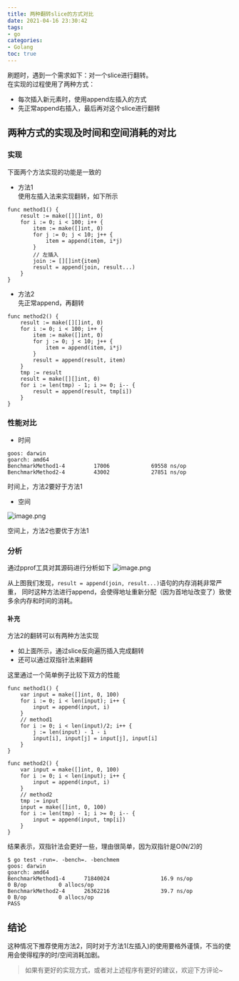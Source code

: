 ```yaml
---
title: 两种翻转slice的方式对比
date: 2021-04-16 23:30:42
tags:
- go
categories:
- Golang
toc: true
---
```


刷题时，遇到一个需求如下：对一个slice进行翻转。  
在实现的过程使用了两种方式：
- 每次插入新元素时，使用append左插入的方式
- 先正常append右插入，最后再对这个slice进行翻转

<!-- more -->

## 两种方式的实现及时间和空间消耗的对比

### 实现
下面两个方法实现的功能是一致的

- 方法1  
使用左插入法来实现翻转，如下所示
```golang
func method1() {
    result := make([][]int, 0)
    for i := 0; i < 100; i++ {
        item := make([]int, 0)
        for j := 0; j < 10; j++ {
            item = append(item, i*j)
        }
        // 左插入
        join := [][]int{item}
        result = append(join, result...)
    }
}
```

- 方法2  
先正常append，再翻转
```golang
func method2() {
    result := make([][]int, 0)
    for i := 0; i < 100; i++ {
        item := make([]int, 0)
        for j := 0; j < 10; j++ {
            item = append(item, i*j)
        }
        result = append(result, item)
    }
    tmp := result
    result = make([][]int, 0)
    for i := len(tmp) - 1; i >= 0; i-- {
        result = append(result, tmp[i])
    }
}
```

### 性能对比

- 时间
```text
goos: darwin
goarch: amd64
BenchmarkMethod1-4         17006             69558 ns/op
BenchmarkMethod2-4         43002             27851 ns/op
```
时间上，方法2要好于方法1

- 空间
  
![image.png](https://i.loli.net/2021/04/17/h3uNKYGrRn82zfd.png)
  
空间上，方法2也要优于方法1

### 分析
通过pprof工具对其源码进行分析如下
![image.png](https://i.loli.net/2021/04/17/1e9W4roOmxgXEf3.png)

从上图我们发现，`result = append(join, result...)`语句的内存消耗非常严重，
同时这种方法进行append，会使得地址重新分配（因为首地址改变了）致使多余内存和时间的消耗。

#### 补充
方法2的翻转可以有两种方法实现
- 如上面所示，通过slice反向遍历插入完成翻转
- 还可以通过双指针法来翻转

这里通过一个简单例子比较下双方的性能
```golang
func method1() {
    var input = make([]int, 0, 100)
    for i := 0; i < len(input); i++ {
        input = append(input, i)
    }
    // method1
    for i := 0; i < len(input)/2; i++ {
        j := len(input) - 1 - i
        input[i], input[j] = input[j], input[i]
    }
}

func method2() {
    var input = make([]int, 0, 100)
    for i := 0; i < len(input); i++ {
        input = append(input, i)
    }
    // method2
    tmp := input
    input = make([]int, 0, 100)
    for i := len(tmp) - 1; i >= 0; i-- {
        input = append(input, tmp[i])
    }
}
```
结果表示，双指针法会更好一些，理由很简单，因为双指针是O(N/2)的
```text
$ go test -run=. -bench=. -benchmem
goos: darwin
goarch: amd64
BenchmarkMethod1-4      71840024                16.9 ns/op             0 B/op          0 allocs/op
BenchmarkMethod2-4      26362216                39.7 ns/op             0 B/op          0 allocs/op
PASS
```


## 结论
这种情况下推荐使用方法2，同时对于方法1(左插入)的使用要格外谨慎，不当的使用会使得程序的时/空间消耗加剧。
> 如果有更好的实现方式，或者对上述程序有更好的建议，欢迎下方评论~




